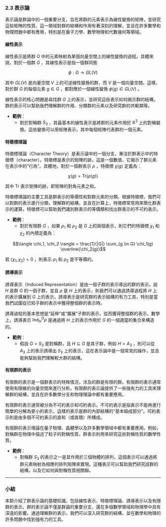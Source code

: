 ### 2.3 表示論

表示論是群論中的一個重要分支，旨在將群的元素表示為線性變換的矩陣，並研究這些矩陣的性質。這一領域對群的結構和作用有著深刻的理解，並且在許多數學和物理問題中都有應用，特別是在量子力學、數學物理和代數幾何等領域。

#### 線性表示

線性表示是將群  $`G`$  中的元素映射為某個向量空間上的線性變換的過程。具體來說，對於一個群  $`G`$ ，其線性表示是指一個群同態


```math
\phi : G \to GL(V)
```


其中  $`GL(V)`$  是向量空間  $`V`$  上的可逆線性變換的群，而  $`V`$  是一個向量空間。這樣，對於群  $`G`$  的每個元素  $`g \in G`$ ，都對應於一個線性變換  $`\phi(g) \in GL(V)`$ 。

線性表示的核心問題是尋找群  $`G`$  上的表示，並研究這些表示如何揭示群的結構。群的表示可以幫助我們理解群的作用、分類群的元素以及研究群的共軛類等。

- **範例**：
  - 對於對稱群  $`S_3`$ ，其最基本的線性表示是將群的元素作用於  $`\mathbb{R}^3`$  上的對稱變換。這些變換可以用矩陣表示，其中每個矩陣代表群的一個元素。

#### 特徵標理論

特徵標理論（Character Theory）是表示論中的一個分支，專注於群表示中的特徵標（character）。特徵標是表示的矩陣的跡，這是一個數值，它揭示了群元素在表示中的“行為”。具體地，對於一個群表示  $`\rho`$ ，特徵標  $`\chi(g)`$  定義為：


```math
\chi(g) = \text{Tr}(\rho(g))
```


其中  $`\text{Tr}`$  表示矩陣的跡，即矩陣的對角元素之和。

特徵標理論的主要工具是群表示的等價性和對群元素的分類。根據特徵標，我們可以對群的表示進行分類，理解群的結構，並且在計算上，特徵標常常用來簡化群表示的運算。特徵標可以幫助我們識別群表示的等價類和找出群表示的不可約表示。

- **範例**：
  - 對於有限群  $`G`$ ，如果  $`\rho_1`$  和  $`\rho_2`$  是  $`G`$  上的兩個表示，則它們的特徵標  $`\chi_1`$  和  $`\chi_2`$  的內積定義為：

  
```math
\langle \chi_1, \chi_2 \rangle = \frac{1}{|G|} \sum_{g \in G} \chi_1(g) \overline{\chi_2(g)}
```

  
  若  $`\langle \chi_1, \chi_2 \rangle = 0`$ ，則表示  $`\rho_1`$  和  $`\rho_2`$  是不等價的。

#### 誘導表示

誘導表示（Induced Representation）是由一個子群的表示導出的群的表示。設  $`H`$  是群  $`G`$  的一個子群，並且  $`\rho`$  是  $`H`$  上的表示，則我們可以通過誘導過程將  $`H`$  上的表示擴展到  $`G`$  上的表示。誘導表示是研究群的表示結構的有力工具，特別是當我們試圖從已知子群的表示中獲得整個群的表示時。

誘導過程的基本思想是“延伸”或“擴展”子群的表示，從而獲得整個群的表示。數學上，誘導表示  $`\text{Ind}_H^G \rho`$  是通過將  $`H`$  上的表示作用於  $`G`$  的一個適當的集合來構造的。

- **範例**：
  - 假設  $`G = S_3`$  是對稱群，且  $`H \subseteq G`$  是其子群，例如  $`H = A_3`$ ，則可以從  $`A_3`$  上的表示誘導出  $`S_3`$  上的表示，這在表示論中是一個常見的操作，並且能夠幫助我們理解較大群的結構。

#### 有限群的表示

有限群的表示是一個群表示的特殊情況，涉及的群是有限的群。有限群的表示通常使用有限維的向量空間來進行分析。有限群的表示論提供了一些強有力的工具來理解群的結構，並且在許多數學分支和物理理論中都有重要應用。

有限群的表示通常被分為不可約表示和可約表示。不可約表示是指表示不能再進行簡單的分解為更小的表示，這樣的表示是群的內部結構的“基本組成部分”。可約表示則是由多個不可約表示的直和（或直積）所構成。

有限群的表示理論在量子物理、晶體學以及許多數學領域中都有重要應用。例如，對稱群在物理中描述了粒子的對稱性質，群表示則用來研究這些對稱性質的數學性質。

- **範例**：
  - 對稱群  $`S_3`$  的表示之一是其作用於三個物體的排列，這個表示可以通過將群元素映射為相應的排列矩陣來實現。這種表示可以幫助我們研究該群的結構，以及它如何與對稱性質相關聯。

---

### 小結

本節介紹了群表示論的基礎知識，包括線性表示、特徵標理論、誘導表示以及有限群的表示。群的表示論不僅是群論的重要分支，還在多個數學領域和物理學中具有深遠的影響。通過理解群的表示，我們可以深入研究群的結構，並在數學和物理的許多問題中找到強有力的工具。